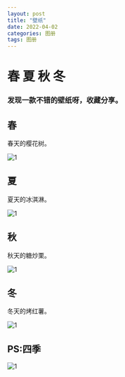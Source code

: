 ```yaml
---
layout: post
title: "壁纸"
date: 2022-04-02
categories: 图册
tags: 图册
---  
```



# 春 夏 秋 冬

### 发现一款不错的壁纸呀，收藏分享。


## 春  

春天的樱花树。  


![1](https://youpaiyun.lovemucheng.xyz/images/Seasons/home/1.jpg)



## 夏  
  
夏天的冰淇淋。  


![1](https://youpaiyun.lovemucheng.xyz/images/Seasons/home/2.jpg)



## 秋  

秋天的糖炒栗。  


![1](https://youpaiyun.lovemucheng.xyz/images/Seasons/home/3.jpg)



## 冬  
  
冬天的烤红薯。  



![1](https://youpaiyun.lovemucheng.xyz/images/Seasons/home/4.jpg)



## PS:四季

![1](https://youpaiyun.lovemucheng.xyz/images/Seasons/home/home.jpg)






